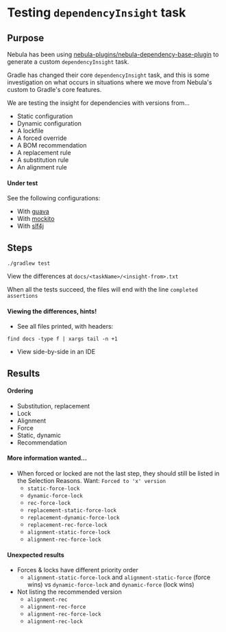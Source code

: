 # Testing `dependencyInsight` task

## Purpose

Nebula has been using [nebula-plugins/nebula-dependency-base-plugin](https://github.com/nebula-plugins/nebula-dependency-base-plugin/releases) to generate a custom `dependencyInsight` task. 

Gradle has changed their core `dependencyInsight` task, and this is some investigation on what occurs in situations where we move from Nebula's custom to Gradle's core features. 

We are testing the insight for dependencies with versions from... 

- Static configuration
- Dynamic configuration
- A lockfile
- A forced override
- A BOM recommendation
- A replacement rule
- A substitution rule
- An alignment rule

#### Under test
See the following configurations:
- With [guava](guava.md)
- With [mockito](mockito.md)
- With [slf4j](slf4j.README.md)

## Steps

`./gradlew test`

View the differences at `docs/<taskName>/<insight-from>.txt`

When all the tests succeed, the files will end with the line `completed assertions`

#### Viewing the differences, hints!

- See all files printed, with headers: 
```
find docs -type f | xargs tail -n +1
```

- View side-by-side in an IDE

## Results

#### Ordering
- Substitution, replacement
- Lock
- Alignment
- Force
- Static, dynamic
- Recommendation

#### More information wanted...
- When forced or locked are not the last step, they should still be listed in the Selection Reasons. Want: `Forced to 'x' version`
    - `static-force-lock`
    - `dynamic-force-lock`
    - `rec-force-lock`
    - `replacement-static-force-lock` 
    - `replacement-dynamic-force-lock` 
    - `replacement-rec-force-lock`
    - `alignment-static-force-lock`
    - `alignment-rec-force-lock`
        
#### Unexpected results
- Forces & locks have different priority order
  - `alignment-static-force-lock` and `alignment-static-force` (force wins) vs `dynamic-force-lock` and `dynamic-force` (lock wins)
- Not listing the recommended version
  - `alignment-rec`
  - `alignment-rec-force`
  - `alignment-rec-force-lock`
  - `alignment-rec-lock`

